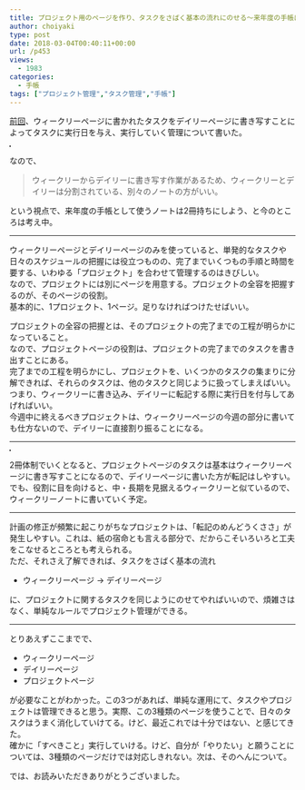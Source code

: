 ```yaml
---
title: プロジェクト用のページを作り、タスクをさばく基本の流れにのせる〜来年度の手帳に向けて3〜
author: choiyaki
type: post
date: 2018-03-04T00:40:11+00:00
url: /p453
views:
  - 1983
categories:
  - 手帳
tags: ["プロジェクト管理","タスク管理","手帳"]
---
```

[前回][1]、ウィークリーページに書かれたタスクをデイリーページに書き写すことによってタスクに実行日を与え、実行していく管理について書いた。

<a href="https://www.flickr.com/photos/57988299@N08/26536084648" target="_blank" rel="nofollow"><img src="https://i0.wp.com/farm5.static.flickr.com/4627/26536084648_7877b2b4c5.jpg?w=660" alt="" title="IMG_1062 by choiyaki, on Flickr" style="border: 1px solid black;" data-recalc-dims="1" /></a>

なので、

> ウィークリーからデイリーに書き写す作業があるため、ウィークリーとデイリーは分割されている、別々のノートの方がいい。 

という視点で、来年度の手帳として使うノートは2冊持ちにしよう、と今のところは考え中。

* * *

ウィークリーページとデイリーページのみを使っていると、単発的なタスクや日々のスケジュールの把握には役立つものの、完了までいくつもの手順と時間を要する、いわゆる「プロジェクト」を合わせて管理するのはきびしい。  
なので、プロジェクトには別にページを用意する。プロジェクトの全容を把握するのが、そのページの役割。  
基本的に、1プロジェクト、1ページ。足りなければつけたせばいい。

プロジェクトの全容の把握とは、そのプロジェクトの完了までの工程が明らかになっていること。  
なので、プロジェクトページの役割は、プロジェクトの完了までのタスクを書き出すことにある。  
完了までの工程を明らかにし、プロジェクトを、いくつかのタスクの集まりに分解できれば、それらのタスクは、他のタスクと同じように扱ってしまえばいい。  
つまり、ウィークリーに書き込み、デイリーに転記する際に実行日を付与してあげればいい。  
今週中に終えるべきプロジェクトは、ウィークリーページの今週の部分に書いても仕方ないので、デイリーに直接割り振ることになる。

* * *

<a href="https://www.flickr.com/photos/57988299@N08/25633253357" target="_blank" rel="nofollow"><img src="https://i2.wp.com/farm5.static.flickr.com/4716/25633253357_fbb60c6a00.jpg?w=660" alt="" title="IMG_1123 by choiyaki, on Flickr" style="border: 1px solid black;" data-recalc-dims="1" /></a>

2冊体制でいくとなると、プロジェクトページのタスクは基本はウィークリーページに書き写すことになるので、デイリーページに書いた方が転記はしやすい。でも、役割に目を向けると、中・長期を見据えるウィークリーと似ているので、ウィークリーノートに書いていく予定。

* * *

計画の修正が頻繁に起こりがちなプロジェクトは、「転記のめんどうくささ」が発生しやすい。これは、紙の宿命とも言える部分で、だからこそいろいろと工夫をこなせるところとも考えられる。  
ただ、それさえ了解できれば、タスクをさばく基本の流れ

  * ウィークリーページ → デイリーページ

に、プロジェクトに関するタスクを同じようにのせてやればいいので、煩雑さはなく、単純なルールでプロジェクト管理ができる。

* * *

とりあえずここまでで、

  * ウィークリーページ
  * デイリーページ
  * プロジェクトページ

が必要なことがわかった。この3つがあれば、単純な運用にて、タスクやプロジェクトは管理できると思う。実際、この3種類のページを使うことで、日々のタスクはうまく消化していけてる。けど、最近これでは十分ではない、と感じてきた。  
確かに「すべきこと」実行していける。けど、自分が「やりたい」と願うことについては、3種類のページだけでは対応しきれない。次は、そのへんについて。

では、お読みいただきありがとうございました。

 [1]: https://choiyaki.com/?p=446